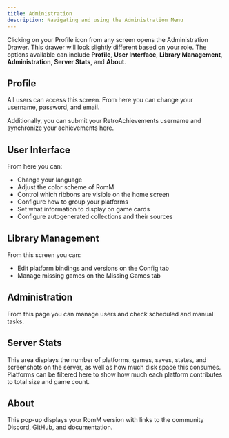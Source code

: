 ```yaml
---
title: Administration
description: Navigating and using the Administration Menu
---
```


Clicking on your Profile icon from any screen opens the Administration Drawer. This drawer will look slightly different based on your role. The options available can include **Profile**, **User Interface**, **Library Management**, **Administration**, **Server Stats**, and **About**.

## Profile

All users can access this screen. From here you can change your username, password, and email.

Additionally, you can submit your RetroAchievements username and synchronize your achievements here.

## User Interface

From here you can:

- Change your language
- Adjust the color scheme of RomM
- Control which ribbons are visible on the home screen
- Configure how to group your platforms
- Set what information to display on game cards
- Configure autogenerated collections and their sources

## Library Management

From this screen you can:

- Edit platform bindings and versions on the Config tab
- Manage missing games on the Missing Games tab

## Administration

From this page you can manage users and check scheduled and manual tasks.

## Server Stats

This area displays the number of platforms, games, saves, states, and screenshots on the server, as well as how much disk space this consumes. Platforms can be filtered here to show how much each platform contributes to total size and game count.

## About

This pop-up displays your RomM version with links to the community Discord, GitHub, and documentation.
